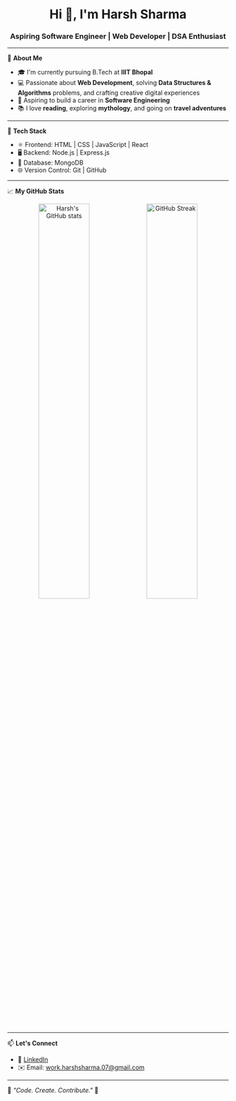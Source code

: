 <h1 align="center">Hi 👋, I'm Harsh Sharma</h1>
<h3 align="center">Aspiring Software Engineer | Web Developer | DSA Enthusiast</h3>

---

🌟 **About Me**

- 🎓 I'm currently pursuing B.Tech at **IIIT Bhopal**
- 💻 Passionate about **Web Development**, solving **Data Structures & Algorithms** problems, and crafting creative digital experiences  
- 🎯 Aspiring to build a career in **Software Engineering**
- 📚 I love **reading**, exploring **mythology**, and going on **travel adventures**

---

🔧 **Tech Stack**

- ⚛️ Frontend: HTML | CSS | JavaScript | React
- 🖥️ Backend: Node.js | Express.js
- 💾 Database: MongoDB
- 🌐 Version Control: Git | GitHub

---

📈 **My GitHub Stats**

<p align="center">
  <img src="https://github-readme-stats.vercel.app/api?username=HarshSharma225&show_icons=true&theme=tokyonight" alt="Harsh's GitHub stats" width="48%"/>
  <img src="https://github-readme-streak-stats.herokuapp.com/?user=HarshSharma225&theme=tokyonight" alt="GitHub Streak" width="48%"/>
</p>

---

📫 **Let's Connect**

- 🔗 [LinkedIn](https://www.linkedin.com/in/your-linkedin](https://www.linkedin.com/in/harsh-sharma-685391295/))  
- ✉️ Email:   work.harshsharma.07@gmail.com

---

💬 _"Code. Create. Contribute."_ 🚀


